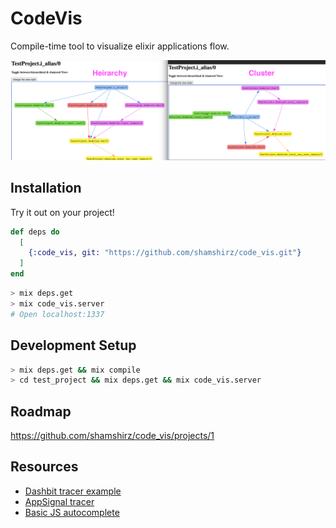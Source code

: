 # CodeVis

Compile-time tool to visualize elixir applications flow.

![Function Call Tree](images/interactiveGraphing.png)

## Installation

Try it out on your project!

```elixir
def deps do
  [
    {:code_vis, git: "https://github.com/shamshirz/code_vis.git"}
  ]
end
```

```bash
> mix deps.get
> mix code_vis.server
# Open localhost:1337
```

## Development Setup

```bash
> mix deps.get && mix compile
> cd test_project && mix deps.get && mix code_vis.server
```

## Roadmap
https://github.com/shamshirz/code_vis/projects/1

## Resources

* [Dashbit tracer example](https://gist.github.com/wojtekmach/4e04cbda82ba88af3f84c44ec746b7ca#file-import2alias-ex-L20)
* [AppSignal tracer](https://blog.appsignal.com/2020/03/10/building-compile-time-tools-with-elixir-compiler-tracing-features.html)
* [Basic JS autocomplete](https://github.com/leaverou/awesomplete)
